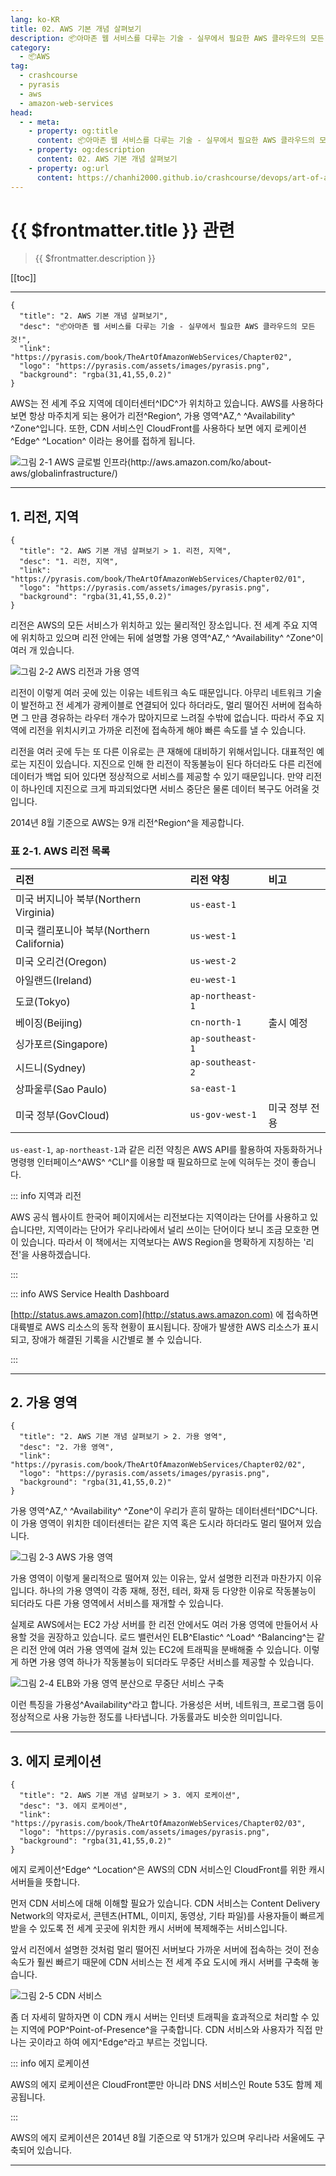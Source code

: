 ```yaml
---
lang: ko-KR
title: 02. AWS 기본 개념 살펴보기
description: 📦아마존 웹 서비스를 다루는 기술 - 실무에서 필요한 AWS 클라우드의 모든 것! > 02. AWS 기본 개념 살펴보기
category:
  - 📦AWS
tag: 
  - crashcourse
  - pyrasis
  - aws 
  - amazon-web-services
head:
  - - meta:
    - property: og:title
      content: 📦아마존 웹 서비스를 다루는 기술 - 실무에서 필요한 AWS 클라우드의 모든 것! > 02. AWS 기본 개념 살펴보기
    - property: og:description
      content: 02. AWS 기본 개념 살펴보기
    - property: og:url
      content: https://chanhi2000.github.io/crashcourse/devops/art-of-aws/02.html
---
```


# {{ $frontmatter.title }} 관련

> {{ $frontmatter.description }}

[[toc]]

---

```component VPCard
{
  "title": "2. AWS 기본 개념 살펴보기",
  "desc": "📦아마존 웹 서비스를 다루는 기술 - 실무에서 필요한 AWS 클라우드의 모든 것!",
  "link": "https://pyrasis.com/book/TheArtOfAmazonWebServices/Chapter02",
  "logo": "https://pyrasis.com/assets/images/pyrasis.png",
  "background": "rgba(31,41,55,0.2)"
}
```

AWS는 전 세계 주요 지역에 데이터센터^IDC^가 위치하고 있습니다. AWS를 사용하다 보면 항상 마주치게 되는 용어가 리전^Region^, 가용 영역^AZ,^ ^Availability^ ^Zone^입니다. 또한, CDN 서비스인 CloudFront를 사용하다 보면 에지 로케이션^Edge^ ^Location^ 이라는 용어를 접하게 됩니다.

![__그림 2-1__ AWS 글로벌 인프라(http://aws.amazon.com/ko/about-aws/globalinfrastructure/)](https://pyrasis.com/assets/images/TheArtOfAmazonWebServicesChapter02/1.png)

---

## 1. 리전, 지역

```component VPCard
{
  "title": "2. AWS 기본 개념 살펴보기 > 1. 리전, 지역",
  "desc": "1. 리전, 지역",
  "link": "https://pyrasis.com/book/TheArtOfAmazonWebServices/Chapter02/01",
  "logo": "https://pyrasis.com/assets/images/pyrasis.png",
  "background": "rgba(31,41,55,0.2)"
}
```

리전은 AWS의 모든 서비스가 위치하고 있는 물리적인 장소입니다. 전 세계 주요 지역에 위치하고 있으며 리전 안에는 뒤에 설명할 가용 영역^AZ,^ ^Availability^ ^Zone^이 여러 개 있습니다.

![__그림 2-2__ AWS 리전과 가용 영역](https://pyrasis.com/assets/images/TheArtOfAmazonWebServicesChapter02/2.png)

리전이 이렇게 여러 곳에 있는 이유는 네트워크 속도 때문입니다. 아무리 네트워크 기술이 발전하고 전 세계가 광케이블로 연결되어 있다 하더라도, 멀리 떨어진 서버에 접속하면 그 만큼 경유하는 라우터 개수가 많아지므로 느려질 수밖에 없습니다. 따라서 주요 지역에 리전을 위치시키고 가까운 리전에 접속하게 해야 빠른 속도를 낼 수 있습니다.

리전을 여러 곳에 두는 또 다른 이유로는 큰 재해에 대비하기 위해서입니다. 대표적인 예로는 지진이 있습니다. 지진으로 인해 한 리전이 작동불능이 된다 하더라도 다른 리전에 데이터가 백업 되어 있다면 정상적으로 서비스를 제공할 수 있기 때문입니다. 만약 리전이 하나인데 지진으로 크게 파괴되었다면 서비스 중단은 물론 데이터 복구도 어려울 것입니다.

2014년 8월 기준으로 AWS는 9개 리전^Region^을 제공합니다.

### 표 2-1. AWS 리전 목록

| 리전 | 리전 약칭 | 비고 |
| :--- | :---- | :--- |
| 미국 버지니아 북부(Northern Virginia) | `us-east-1` | |
| 미국 캘리포니아 북부(Northern California) | `us-west-1` | |
| 미국 오리건(Oregon) | `us-west-2` | |
| 아일랜드(Ireland) | `eu-west-1` | |
| 도쿄(Tokyo) | `ap-northeast-1` | |
| 베이징(Beijing) | `cn-north-1` | 출시 예정 |
| 싱가포르(Singapore) | `ap-southeast-1` | |
| 시드니(Sydney) | `ap-southeast-2` | |
| 상파울루(Sao Paulo) | `sa-east-1` | |
| 미국 정부(GovCloud) | `us-gov-west-1` | 미국 정부 전용 |

`us-east-1`, `ap-northeast-1`과 같은 리전 약칭은 AWS API를 활용하여 자동화하거나 명령행 인터페이스^AWS^ ^CLI^를 이용할 때 필요하므로 눈에 익혀두는 것이 좋습니다.

::: info 지역과 리전

AWS 공식 웹사이트 한국어 페이지에서는 리전보다는 지역이라는 단어를 사용하고 있습니다만, 지역이라는 단어가 우리나라에서 널리 쓰이는 단어이다 보니 조금 모호한 면이 있습니다. 따라서 이 책에서는 지역보다는 AWS Region을 명확하게 지칭하는 '리전'을 사용하겠습니다.

:::

::: info AWS Service Health Dashboard

[http://status.aws.amazon.com](http://status.aws.amazon.com) 에 접속하면 대륙별로 AWS 리소스의 동작 현황이 표시됩니다. 장애가 발생한 AWS 리소스가 표시되고, 장애가 해결된 기록을 시간별로 볼 수 있습니다.

:::

---

## 2. 가용 영역

```component VPCard
{
  "title": "2. AWS 기본 개념 살펴보기 > 2. 가용 영역",
  "desc": "2. 가용 영역",
  "link": "https://pyrasis.com/book/TheArtOfAmazonWebServices/Chapter02/02",
  "logo": "https://pyrasis.com/assets/images/pyrasis.png",
  "background": "rgba(31,41,55,0.2)"
}
```

가용 영역^AZ,^ ^Availability^ ^Zone^이 우리가 흔히 말하는 데이터센터^IDC^니다. 이 가용 영역이 위치한 데이터센터는 같은 지역 혹은 도시라 하더라도 멀리 떨어져 있습니다.

![__그림 2-3__ AWS 가용 영역](https://pyrasis.com/assets/images/TheArtOfAmazonWebServicesChapter02/3.png)

가용 영역이 이렇게 물리적으로 떨어져 있는 이유는, 앞서 설명한 리전과 마찬가지 이유입니다. 하나의 가용 영역이 각종 재해, 정전, 테러, 화재 등 다양한 이유로 작동불능이 되더라도 다른 가용 영역에서 서비스를 재개할 수 있습니다.

실제로 AWS에서는 EC2 가상 서버를 한 리전 안에서도 여러 가용 영역에 만들어서 사용할 것을 권장하고 있습니다. 로드 밸런서인 ELB^Elastic^ ^Load^ ^Balancing^는 같은 리전 안에 여러 가용 영역에 걸쳐 있는 EC2에 트래픽을 분배해줄 수 있습니다. 이렇게 하면 가용 영역 하나가 작동불능이 되더라도 무중단 서비스를 제공할 수 있습니다.

![__그림 2-4__ ELB와 가용 영역 분산으로 무중단 서비스 구축](https://pyrasis.com/assets/images/TheArtOfAmazonWebServicesChapter02/4.png)

이런 특징을 가용성^Availability^라고 합니다. 가용성은 서버, 네트워크, 프로그램 등이 정상적으로 사용 가능한 정도를 나타냅니다. 가동률과도 비슷한 의미입니다.

---

## 3. 에지 로케이션

```component VPCard
{
  "title": "2. AWS 기본 개념 살펴보기 > 3. 에지 로케이션",
  "desc": "3. 에지 로케이션",
  "link": "https://pyrasis.com/book/TheArtOfAmazonWebServices/Chapter02/03",
  "logo": "https://pyrasis.com/assets/images/pyrasis.png",
  "background": "rgba(31,41,55,0.2)"
}
```

에지 로케이션^Edge^ ^Location^은 AWS의 CDN 서비스인 CloudFront를 위한 캐시 서버들을 뜻합니다.

먼저 CDN 서비스에 대해 이해할 필요가 있습니다. CDN 서비스는 Content Delivery Network의 약자로서, 콘텐츠(HTML, 이미지, 동영상, 기타 파일)를 사용자들이 빠르게 받을 수 있도록 전 세계 곳곳에 위치한 캐시 서버에 복제해주는 서비스입니다.

앞서 리전에서 설명한 것처럼 멀리 떨어진 서버보다 가까운 서버에 접속하는 것이 전송 속도가 훨씬 빠르기 때문에 CDN 서비스는 전 세계 주요 도시에 캐시 서버를 구축해 놓습니다.

![__그림 2-5__ CDN 서비스](https://pyrasis.com/assets/images/TheArtOfAmazonWebServicesChapter02/5.png)

좀 더 자세히 말하자면 이 CDN 캐시 서버는 인터넷 트래픽을 효과적으로 처리할 수 있는 지역에 POP^Point-of-Presence^을 구축합니다. CDN 서비스와 사용자가 직접 만나는 곳이라고 하여 에지^Edge^라고 부르는 것입니다.

::: info 에지 로케이션

AWS의 에지 로케이션은 CloudFront뿐만 아니라 DNS 서비스인 Route 53도 함께 제공됩니다.

:::

AWS의 에지 로케이션은 2014년 8월 기준으로 약 51개가 있으며 우리나라 서울에도 구축되어 있습니다.

---

<TagLinks />